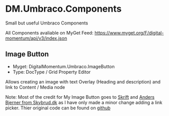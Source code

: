 # DM.Umbraco.Components
Small but useful Umbraco Components

All Components avaliable on MyGet Feed: https://www.myget.org/F/digital-momentum/api/v3/index.json

## Image Button
* Myget: DigitalMomentum.Umbraco.ImageButton
* Type: DocType / Grid Property Editor

Allows creating an image with text Overlay (Heading and description) and link to Content / Media node

Note: Most of the credit for My Image Button goes to [Skrift](http://skrift.io/articles/archive/how-to-create-custom-editors-for-the-umbraco-grid/) and [Anders Bjerner from Skybrud.dk](https://www.skybrud.dk/) as I have only made a minor change adding a link picker. Thier original code can be found on [github](https://github.com/abjerner/GridEditorsDemo)

